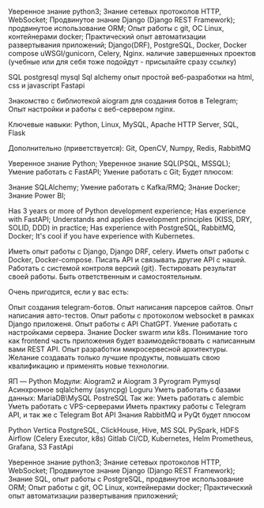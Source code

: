 Уверенное знание python3;
Знание сетевых протоколов HTTP, WebSocket;
Продвинутое знание Django (Django REST Framework);
продвинутое использование ORM;
Опыт работы с git, OC Linux, контейнерами docker;
Практический опыт автоматизации развертывания приложений;
Django(DRF), PostgreSQL, Docker, 
Docker compose
uWSGI/gunicorn, Celery, Nginx.
наличие завершенных проектов (учебные или для себя тоже подойдут - присылайте сразу ссылку)

 SQL postgresql mysql
Sql alchemy
опыт простой веб-разработки на html, css и javascript
Fastapi 

Знакомство с библиотекой aiogram для создания ботов в Telegram;
Опыт настройки и работы с веб-сервером nginx.

Ключевые навыки: Python, Linux, MySQL, Apache HTTP Server, SQL, Flask

Дополнительно (приветствуется): Git, OpenCV, Numpy, Redis, RabbitMQ

Уверенное знание Python;
Уверенное знание SQL(PSQL, MSSQL);
Умение работать с FastAPI;
Умение работать с Git;
Будет плюсом:

Знание SQLAlchemy;
Умение работать с Kafka/RMQ;
Знание Docker;
Знание Power BI;

Has 3 years or more of Python development experience;
Has experience with FastAPI;
Understands and applies development principles (KISS, DRY, SOLID, DDD) in practice;
Has experience with PostgreSQL, RabbitMQ, Docker;
It's cool if you have experience with Kubernetes.


Иметь опыт работы с Django, Django DRF, celery.
Иметь опыт работы с Docker, Docker-compose.
Писать API и связывать другие API с нашей.
Работать с системой контроля версий (git).
Тестировать результат своей работы.
Быть ответственным и самостоятельным.

Очень пригодится, если у вас есть:

Опыт создания telegram-ботов.
Опыт написания парсеров сайтов.
Опыт написания авто-тестов.
Опыт работы с протоколом websocket в рамках Django приложеня.
Опыт работы с API ChatGPT.
Умение работать с настройками сервера.
Знание Docker swarm или k8s.
Понимание того как frontend часть приложения будет взаимодействовать с написанным вами REST API.
Опыт разработки микросервесной архитектуры.
Желание создавать только лучшие продукты, повышать свою квалификацию и применять новые технологии.

ЯП — Python
Модули:
Aiogram2 и Aiogram 3
Pyrogram
Pymysql
Асинхронное sqlalchemy (asyncpg)
Loguru
Уметь работать с базами данных:
MariaDB\MySQL
PostreSQL
Так же:
Уметь работать с alembic
Уметь работать с VPS-серверами
Иметь практику работы с Telegram API, и так же с Telegram Bot API
Знания RabbitMQ и PyQt будет плюсом

Python
Vertica PostgreSQL, ClickHouse, Hive, MS SQL
PySpark, HDFS
Airflow (Celery Executor, k8s)
Gitlab CI/CD, Kubernetes, Helm
Prometheus, Grafana, S3
FastApi

Уверенное знание python3;
Знание сетевых протоколов HTTP, WebSocket;
Продвинутое знание Django (Django REST Framework);
Знание SQL, опыт работы с PostgreSQL, продвинутое использование ORM;
Опыт работы с git, OC Linux, контейнерами docker;
Практический опыт автоматизации развертывания приложений;


